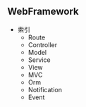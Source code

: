 ## WebFramework

- 索引
    - Route
    - Controller
    - Model
    - Service
    - View
    - MVC
    - Orm
    - Notification
    - Event